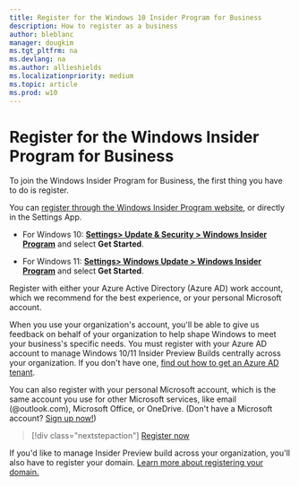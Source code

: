 ```yaml
---
title: Register for the Windows 10 Insider Program for Business
description: How to register as a business
author: bleblanc
manager: dougkim
ms.tgt_pltfrm: na
ms.devlang: na
ms.author: allieshields
ms.localizationpriority: medium
ms.topic: article
ms.prod: w10
---
```


# Register for the Windows Insider Program for Business
To join the Windows Insider Program for Business, the first thing you have to do is register.

You can [register through the Windows Insider Program website](https://insider.windows.com/en-us/for-business-getting-started), or directly in the Settings App.

- For Windows 10: **[Settings> Update & Security > Windows Insider Program](https://aka.ms/WIPSettings)** and select **Get Started**.

- For Windows 11: **[Settings> Windows Update > Windows Insider Program](https://aka.ms/WIPSettings)** and select **Get Started**.

Register with either your Azure Active Directory (Azure AD) work account, which we recommend for the best experience, or your personal Microsoft account.


When you use your organization's account, you'll be able to give us feedback on behalf of your organization to help shape Windows to meet your business's specific needs. You must register with your Azure AD account to manage Windows 10/11 Insider Preview Builds centrally across your organization. If you don't have one, [find out how to get an Azure AD tenant](/azure/active-directory/develop/active-directory-howto-tenant).


You can also register with your personal Microsoft account, which is the same account you use for other Microsoft services, like email (@outlook.com), Microsoft Office, or OneDrive. (Don't have a Microsoft account? [Sign up now!](https://account.microsoft.com/account))


> [!div class="nextstepaction"]
> [Register now](https://insider.windows.com/register)

If you'd like to manage Insider Preview build across your organization, you'll also have to register your domain. [Learn more about registering your domain.](./manage-builds.md)
